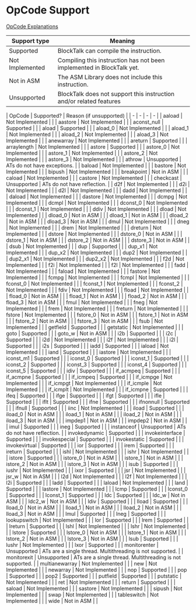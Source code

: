 # OpCode Support

[OpCode Explanations](https://en.wikipedia.org/wiki/Java_bytecode_instruction_listings)

| Support type | Meaning |
| - | - |
| Supported | BlockTalk can compile the instruction. |
| Not Implemented | Compiling this instruction has not been implemented in BlockTalk yet. |
| Not in ASM | The ASM Library does not include this instruction. |
| Unsupported | BlockTalk does not support this instruction and/or related features

| OpCode | Supported? | Reason (if unsupported) |
| - | - | - | - |
| aaload | Not Implemented |  |
| aastore | Not Implemented |  |
| aconst_null | Supported |  |
| aload | Supported |  |
| aload_0 | Not Implemented |  |
| aload_1 | Not Implemented |  |
| aload_2 | Not Implemented |  |
| aload_3 | Not Implemented |  |
| anewarray | Not Implemented |  |
| areturn | Supported |  |
| arraylength | Not Implemented |  |
| astore | Supported |  |
| astore_0 | Not Implemented |  |
| astore_1 | Not Implemented |  |
| astore_2 | Not Implemented |  |
| astore_3 | Not Implemented |  |
| athrow | Unsupported | ATs do not have exceptions. |
| baload | Not Implemented |  |
| bastore | Not Implemented |  |
| bipush | Not Implemented |  |
| breakpoint | Not in ASM |  |
| caload | Not Implemented |  |
| castore | Not Implemented |  |
| checkcast | Unsupported | ATs do not have reflection. |
| d2f | Not Implemented |  |
| d2i | Not Implemented |  |
| d2l | Not Implemented |  |
| dadd | Not Implemented |  |
| daload | Not Implemented |  |
| dastore | Not Implemented |  |
| dcmpg | Not Implemented |  |
| dcmpl | Not Implemented |  |
| dconst_0 | Not Implemented |  |
| dconst_1 | Not Implemented |  |
| ddiv | Not Implemented |  |
| dload | Not Implemented |  |
| dload_0 | Not in ASM |  |
| dload_1 | Not in ASM |  |
| dload_2 | Not in ASM |  |
| dload_3 | Not in ASM |  |
| dmul | Not Implemented |  |
| dneg | Not Implemented |  |
| drem | Not Implemented |  |
| dreturn | Not Implemented |  |
| dstore | Not Implemented |  |
| dstore_0 | Not in ASM |  |
| dstore_1 | Not in ASM |  |
| dstore_2 | Not in ASM |  |
| dstore_3 | Not in ASM |  |
| dsub | Not Implemented |  |
| dup | Supported |  |
| dup_x1 | Not Implemented |  |
| dup_x2 | Not Implemented |  |
| dup2 | Not Implemented |  |
| dup2_x1 | Not Implemented |  |
| dup2_x2 | Not Implemented |  |
| f2d | Not Implemented |  |
| f2i | Not Implemented |  |
| f2l | Not Implemented |  |
| fadd | Not Implemented |  |
| faload | Not Implemented |  |
| fastore | Not Implemented |  |
| fcmpg | Not Implemented |  |
| fcmpl | Not Implemented |  |
| fconst_0 | Not Implemented |  |
| fconst_1 | Not Implemented |  |
| fconst_2 | Not Implemented |  |
| fdiv | Not Implemented |  |
| fload | Not Implemented |  |
| fload_0 | Not in ASM |  |
| fload_1 | Not in ASM |  |
| fload_2 | Not in ASM |  |
| fload_3 | Not in ASM |  |
| fmul | Not Implemented |  |
| fneg | Not Implemented |  |
| frem | Not Implemented |  |
| freturn | Not Implemented |  |
| fstore | Not Implemented |  |
| fstore_0 | Not in ASM |  |
| fstore_1 | Not in ASM |  |
| fstore_2 | Not in ASM |  |
| fstore_3 | Not in ASM |  |
| fsub | Not Implemented |  |
| getfield | Supported |  |
| getstatic | Not Implemented |  |
| goto | Supported |  |
| goto_w | Not in ASM |  |
| i2b | Supported |  |
| i2c | Supported |  |
| i2d | Not Implemented |  |
| i2f | Not Implemented |  |
| i2l | Supported |  |
| i2s | Supported |  |
| iadd | Supported |  |
| iaload | Not Implemented |  |
| iand | Supported |  |
| iastore | Not Implemented |  |
| iconst_m1 | Supported |  |
| iconst_0 | Supported |  |
| iconst_1 | Supported |  |
| iconst_2 | Supported |  |
| iconst_3 | Supported |  |
| iconst_4 | Supported |  |
| iconst_5 | Supported |  |
| idiv | Supported |  |
| if_acmpeq | Supported |  |
| if_acmpne | Supported |  |
| if_icmpeq | Supported |  |
| if_icmpge | Not Implemented |  |
| if_icmpgt | Not Implemented |  |
| if_icmple | Not Implemented |  |
| if_icmplt | Not Implemented |  |
| if_icmpne | Supported |  |
| ifeq | Supported |  |
| ifge | Supported |  |
| ifgt | Supported |  |
| ifle | Supported |  |
| iflt | Supported |  |
| ifne | Supported |  |
| ifnonnull | Supported |  |
| ifnull | Supported |  |
| iinc | Not Implemented |  |
| iload | Supported |  |
| iload_0 | Not in ASM |  |
| iload_1 | Not in ASM |  |
| iload_2 | Not in ASM |  |
| iload_3 | Not in ASM |  |
| impdep1 | Not in ASM |  |
| impdep2 | Not in ASM |  |
| imul | Supported |  |
| ineg | Supported |  |
| instanceof | Unsupported | ATs do not have reflection. |
| invokedynamic | Supported |  |
| invokeinterface | Supported |  |
| invokespecial | Supported |  |
| invokestatic | Supported |  |
| invokevirtual | Supported |  |
| ior | Supported |  |
| irem | Supported |  |
| ireturn | Supported |  |
| ishl | Not Implemented |  |
| ishr | Not Implemented |  |
| istore | Supported |  |
| istore_0 | Not in ASM |  |
| istore_1 | Not in ASM |  |
| istore_2 | Not in ASM |  |
| istore_3 | Not in ASM |  |
| isub | Supported |  |
| iushr | Not Implemented |  |
| ixor | Supported |  |
| jsr | Not Implemented |  |
| jsr_w | Not in ASM |  |
| l2d | Not Implemented |  |
| l2f | Not Implemented |  |
| l2i | Supported |  |
| ladd | Supported |  |
| laload | Not Implemented |  |
| land | Supported |  |
| lastore | Not Implemented |  |
| lcmp | Supported |  |
| lconst_0 | Supported |  |
| lconst_1 | Supported |  |
| ldc | Supported |  |
| ldc_w | Not in ASM |  |
| ldc2_w | Not in ASM |  |
| ldiv | Supported |  |
| lload | Supported |  |
| lload_0 | Not in ASM |  |
| lload_1 | Not in ASM |  |
| lload_2 | Not in ASM |  |
| lload_3 | Not in ASM |  |
| lmul | Supported |  |
| lneg | Supported |  |
| lookupswitch | Not Implemented |  |
| lor | Supported |  |
| lrem | Supported |  |
| lreturn | Supported |  |
| lshl | Not Implemented |  |
| lshr | Not Implemented |  |
| lstore | Supported |  |
| lstore_0 | Not in ASM |  |
| lstore_1 | Not in ASM |  |
| lstore_2 | Not in ASM |  |
| lstore_3 | Not in ASM |  |
| lsub | Supported |  |
| lushr | Not Implemented |  |
| lxor | Supported |  |
| monitorenter | Unsupported | ATs are a single thread. Multithreading is not supported. |
| monitorexit | Unsupported | ATs are a single thread. Multithreading is not supported. |
| multianewarray | Not Implemented |  |
| new | Not Implemented |  |
| newarray | Not Implemented |  |
| nop | Supported |  |
| pop | Supported |  |
| pop2 | Supported |  |
| putfield | Supported |  |
| putstatic | Not Implemented |  |
| ret | Not Implemented |  |
| return | Supported |  |
| saload | Not Implemented |  |
| sastore | Not Implemented |  |
| sipush | Not Implemented |  |
| swap | Not Implemented |  |
| tableswitch | Not Implemented |  |
| wide | Not in ASM |  |
